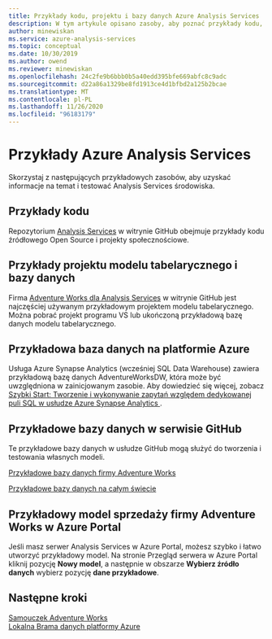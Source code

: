 ```yaml
---
title: Przykłady kodu, projektu i bazy danych Azure Analysis Services
description: W tym artykule opisano zasoby, aby poznać przykłady kodu, projektu i bazy danych Azure Analysis Services.
author: minewiskan
ms.service: azure-analysis-services
ms.topic: conceptual
ms.date: 10/30/2019
ms.author: owend
ms.reviewer: minewiskan
ms.openlocfilehash: 24c2fe9b6bbb0b5a40edd395bfe669abfc8c9adc
ms.sourcegitcommit: d22a86a1329be8fd1913ce4d1bfbd2a125b2bcae
ms.translationtype: MT
ms.contentlocale: pl-PL
ms.lasthandoff: 11/26/2020
ms.locfileid: "96183179"
---
```

# <a name="azure-analysis-services-samples"></a>Przykłady Azure Analysis Services

Skorzystaj z następujących przykładowych zasobów, aby uzyskać informacje na temat i testować Analysis Services środowiska.

## <a name="code-samples"></a>Przykłady kodu

Repozytorium [Analysis Services](https://github.com/Microsoft/Analysis-Services) w witrynie GitHub obejmuje przykłady kodu źródłowego Open Source i projekty społecznościowe. 

## <a name="tabular-model-project-and-database-samples"></a>Przykłady projektu modelu tabelarycznego i bazy danych

Firma [Adventure Works dla Analysis Services](https://github.com/Microsoft/sql-server-samples/releases/tag/adventureworks-analysis-services) w witrynie GitHub jest najczęściej używanym przykładowym projektem modelu tabelarycznego. Można pobrać projekt programu VS lub ukończoną przykładową bazę danych modelu tabelarycznego.

## <a name="sample-database-on-azure"></a>Przykładowa baza danych na platformie Azure

Usługa Azure Synapse Analytics (wcześniej SQL Data Warehouse) zawiera przykładową bazę danych AdventureWorksDW, która może być uwzględniona w zainicjowanym zasobie. Aby dowiedzieć się więcej, zobacz [Szybki Start: Tworzenie i wykonywanie zapytań względem dedykowanej puli SQL w usłudze Azure Synapse Analytics ](../synapse-analytics/sql-data-warehouse/create-data-warehouse-portal.md).

## <a name="sample-databases-on-github"></a>Przykładowe bazy danych w serwisie GitHub

Te przykładowe bazy danych w usłudze GitHub mogą służyć do tworzenia i testowania własnych modeli. 

[Przykładowe bazy danych firmy Adventure Works](https://github.com/Microsoft/sql-server-samples/releases/tag/adventureworks)

[Przykładowe bazy danych na całym świecie](https://github.com/Microsoft/sql-server-samples/releases/tag/wide-world-importers-v1.0)

## <a name="adventure-works-internet-sales-sample-model-in-azure-portal"></a>Przykładowy model sprzedaży firmy Adventure Works w Azure Portal

Jeśli masz serwer Analysis Services w Azure Portal, możesz szybko i łatwo utworzyć przykładowy model. Na stronie Przegląd serwera w Azure Portal kliknij pozycję **Nowy model**, a następnie w obszarze **Wybierz źródło danych** wybierz pozycję **dane przykładowe**.



## <a name="next-steps"></a>Następne kroki

[Samouczek Adventure Works](/analysis-services/tutorial-tabular-1400/as-adventure-works-tutorial)   
[Lokalna Brama danych platformy Azure](analysis-services-gateway.md)